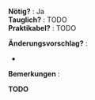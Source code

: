 **Nötig?** : Ja </br>
**Tauglich?** : TODO </br>
**Praktikabel?** : TODO </br>

**Änderungsvorschlag?** :

-

**Bemerkungen** :

**TODO**

